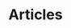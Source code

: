 ---
layout: post-index
permalink: /articles/
title: Articles
tagline: A List of Posts
tags: [articles, technology, software engineering, computer science, functional programming]
---